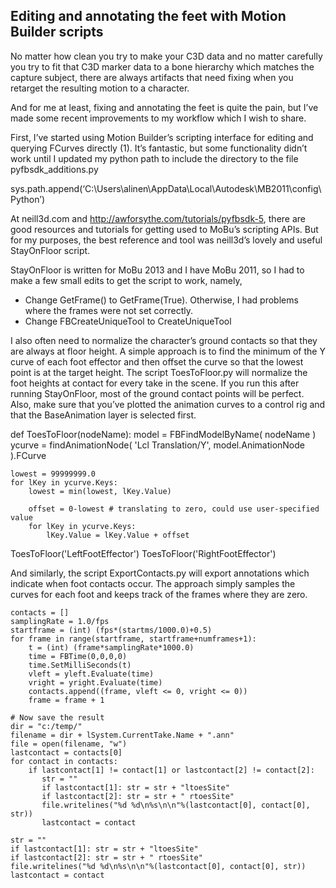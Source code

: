 ## Editing and annotating the feet with Motion Builder scripts

No matter how clean you try to make your C3D data and no matter carefully you try to fit that C3D marker data to a bone hierarchy which matches the capture subject, there are always artifacts that need fixing when you retarget the resulting motion to a character.

And for me at least, fixing and annotating the feet is quite the pain, but I’ve made some recent improvements to my workflow which I wish to share.

First, I’ve started using Motion Builder’s scripting interface for editing and querying FCurves directly (1). It’s fantastic, but some functionality didn’t work until I updated my python path to include the directory to the file pyfbsdk_additions.py

sys.path.append(‘C:\\Users\\alinen\\AppData\\Local\\Autodesk\\MB2011\\config\\Python’)

At neill3d.com and http://awforsythe.com/tutorials/pyfbsdk-5, there are good resources and tutorials for getting used to MoBu’s scripting APIs. But for my purposes, the best reference and tool was neill3d’s lovely and useful StayOnFloor script.

StayOnFloor is written for MoBu 2013 and I have MoBu 2011, so I had to make a few small edits to get the script to work, namely,

- Change GetFrame() to GetFrame(True). Otherwise, I had problems where the frames were not set correctly.
- Change FBCreateUniqueTool to CreateUniqueTool

I also often need to normalize the character’s ground contacts so that they are always at floor height. A simple approach is to find the minimum of the Y curve of each foot effector and then offset the curve so that the lowest point is at the target height. The script ToesToFloor.py will normalize the foot heights at contact for every take in the scene. If you run this after running StayOnFloor, most of the ground contact points will be perfect. Also, make sure that you’ve plotted the animation curves to a control rig and that the BaseAnimation layer is selected first.

 def ToesToFloor(nodeName):
    model = FBFindModelByName( nodeName )
    ycurve = findAnimationNode( 'Lcl Translation/Y', model.AnimationNode ).FCurve

    lowest = 99999999.0
    for lKey in ycurve.Keys:
        lowest = min(lowest, lKey.Value)

        offset = 0-lowest # translating to zero, could use user-specified value
        for lKey in ycurve.Keys:
            lKey.Value = lKey.Value + offset

 ToesToFloor('LeftFootEffector')
 ToesToFloor('RightFootEffector')


And similarly, the script ExportContacts.py will export annotations which indicate when foot contacts occur. The approach simply samples the curves for each foot and keeps track of the frames where they are zero.

    contacts = []
    samplingRate = 1.0/fps
    startframe = (int) (fps*(startms/1000.0)+0.5)
    for frame in range(startframe, startframe+numframes+1):
        t = (int) (frame*samplingRate*1000.0)
        time = FBTime(0,0,0,0)
        time.SetMilliSeconds(t)
        vleft = yleft.Evaluate(time)
        vright = yright.Evaluate(time)
        contacts.append((frame, vleft <= 0, vright <= 0))
        frame = frame + 1

    # Now save the result
    dir = "c:/temp/"
    filename = dir + lSystem.CurrentTake.Name + ".ann"
    file = open(filename, "w")
    lastcontact = contacts[0]
    for contact in contacts:
        if lastcontact[1] != contact[1] or lastcontact[2] != contact[2]: 
           str = ""
           if lastcontact[1]: str = str + "ltoesSite"
           if lastcontact[2]: str = str + " rtoesSite"
           file.writelines("%d %d\n%s\n\n"%(lastcontact[0], contact[0], str))
           lastcontact = contact

    str = ""
    if lastcontact[1]: str = str + "ltoesSite"
    if lastcontact[2]: str = str + " rtoesSite"
    file.writelines("%d %d\n%s\n\n"%(lastcontact[0], contact[0], str))
    lastcontact = contact
